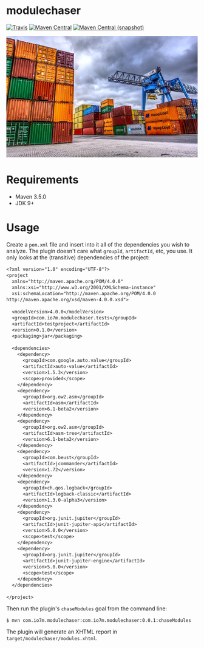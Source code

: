 modulechaser
===

[![Travis](https://img.shields.io/travis/io7m/modulechaser.png?style=flat-square)](https://travis-ci.org/io7m/modulechaser)
[![Maven Central](https://img.shields.io/maven-central/v/com.io7m.modulechaser/com.io7m.modulechaser.png?style=flat-square)](http://search.maven.org/#search%7Cga%7C1%7Cg%3A%22com.io7m.modulechaser%22)
[![Maven Central (snapshot)](https://img.shields.io/nexus/s/https/oss.sonatype.org/com.io7m.modulechaser/com.io7m.modulechaser.png?style=flat-square)](http://search.maven.org/#search%7Cga%7C1%7Cg%3A%22com.io7m.modulechaser%22)

![modulechaser](./src/site/resources/modulechaser.jpg?raw=true)

Requirements
===

* Maven 3.5.0
* JDK 9+

Usage
===

Create a `pom.xml` file and insert into it all of the dependencies
you wish to analyze. The plugin doesn't care what `groupId`, `artifactId`,
etc, you use. It only looks at the (transitive) dependencies of the
project:

```
<?xml version="1.0" encoding="UTF-8"?>
<project
  xmlns="http://maven.apache.org/POM/4.0.0"
  xmlns:xsi="http://www.w3.org/2001/XMLSchema-instance"
  xsi:schemaLocation="http://maven.apache.org/POM/4.0.0 http://maven.apache.org/xsd/maven-4.0.0.xsd">

  <modelVersion>4.0.0</modelVersion>
  <groupId>com.io7m.modulechaser.tests</groupId>
  <artifactId>testproject</artifactId>
  <version>0.1.0</version>
  <packaging>jar</packaging>

  <dependencies>
    <dependency>
      <groupId>com.google.auto.value</groupId>
      <artifactId>auto-value</artifactId>
      <version>1.5.3</version>
      <scope>provided</scope>
    </dependency>
    <dependency>
      <groupId>org.ow2.asm</groupId>
      <artifactId>asm</artifactId>
      <version>6.1-beta2</version>
    </dependency>
    <dependency>
      <groupId>org.ow2.asm</groupId>
      <artifactId>asm-tree</artifactId>
      <version>6.1-beta2</version>
    </dependency>
    <dependency>
      <groupId>com.beust</groupId>
      <artifactId>jcommander</artifactId>
      <version>1.72</version>
    </dependency>
    <dependency>
      <groupId>ch.qos.logback</groupId>
      <artifactId>logback-classic</artifactId>
      <version>1.3.0-alpha3</version>
    </dependency>
    <dependency>
      <groupId>org.junit.jupiter</groupId>
      <artifactId>junit-jupiter-api</artifactId>
      <version>5.0.0</version>
      <scope>test</scope>
    </dependency>
    <dependency>
      <groupId>org.junit.jupiter</groupId>
      <artifactId>junit-jupiter-engine</artifactId>
      <version>5.0.0</version>
      <scope>test</scope>
    </dependency>
  </dependencies>

</project>
```

Then run the plugin's `chaseModules` goal from the command line:

```
$ mvn com.io7m.modulechaser:com.io7m.modulechaser:0.0.1:chaseModules
```

The plugin will generate an XHTML report in `target/modulechaser/modules.xhtml`.
